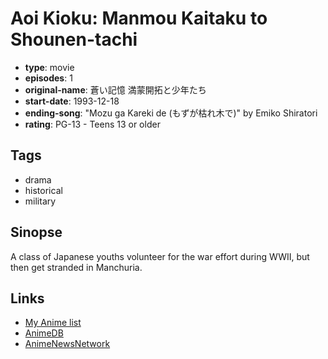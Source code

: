 # Aoi Kioku: Manmou Kaitaku to Shounen-tachi

-   **type**: movie
-   **episodes**: 1
-   **original-name**: 蒼い記憶 満蒙開拓と少年たち
-   **start-date**: 1993-12-18
-   **ending-song**: "Mozu ga Kareki de (もずが枯れ木で)" by Emiko Shiratori
-   **rating**: PG-13 - Teens 13 or older

## Tags

-   drama
-   historical
-   military

## Sinopse

A class of Japanese youths volunteer for the war effort during WWII, but then get stranded in Manchuria.

## Links

-   [My Anime list](https://myanimelist.net/anime/17117/Aoi_Kioku__Manmou_Kaitaku_to_Shounen-tachi)
-   [AnimeDB](http://anidb.info/perl-bin/animedb.pl?show=anime&aid=4179)
-   [AnimeNewsNetwork](http://www.animenewsnetwork.com/encyclopedia/anime.php?id=7402)
